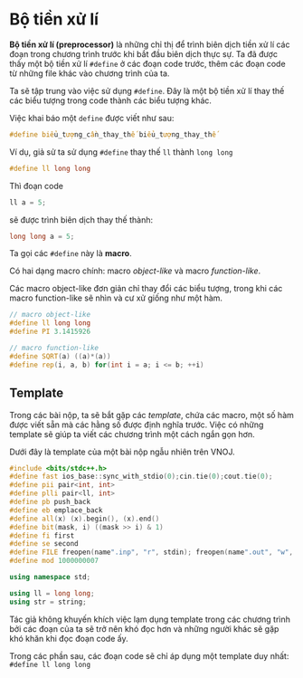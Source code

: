 # Bộ tiền xử lí

**Bộ tiền xử lí (preprocessor)** là những chỉ thị để trình biên dịch tiền xử lí các đoạn trong chương trình trước khi bắt đầu biên dịch thực sự. Ta đã được thấy một bộ tiền xử lí `#define` ở các đoạn code trước, thêm các đoạn code từ những file khác vào chương trình của ta.

Ta sẽ tập trung vào việc sử dụng `#define`. Đây là một bộ tiền xử lí thay thế các biểu tượng trong code thành các biểu tượng khác.

Việc khai báo một `define` được viết như sau:

```C++
#define biểu_tượng_cần_thay_thế biểu_tượng_thay_thế
```

Ví dụ, giả sử ta sử dụng `#define` thay thế `ll` thành `long long`

```C++
#define ll long long
```

Thì đoạn code 

```C++
ll a = 5;
```

sẽ được trình biên dịch thay thế thành:

```C++
long long a = 5;
```

Ta gọi các `#define` này là **macro**.

Có hai dạng macro chính: macro *object-like* và macro *function-like*.

Các macro object-like đơn giản chỉ thay đổi các biểu tượng, trong khi các macro function-like sẽ nhìn và cư xử giống như một hàm.

```C++
// macro object-like
#define ll long long
#define PI 3.1415926

// macro function-like
#define SQRT(a) ((a)*(a))
#define rep(i, a, b) for(int i = a; i <= b; ++i)
``` 

## Template

Trong các bài nộp, ta sẽ bắt gặp các *template*, chứa các macro, một số hàm được viết sẵn mà các hằng số được định nghĩa trước. Việc có những template sẽ giúp ta viết các chương trình một cách ngắn gọn hơn.

Dưới đây là template của một bài nộp ngẫu nhiên trên VNOJ.

```C++
#include <bits/stdc++.h>
#define fast ios_base::sync_with_stdio(0);cin.tie(0);cout.tie(0);
#define pii pair<int, int>
#define plli pair<ll, int>
#define pb push_back
#define eb emplace_back
#define all(x) (x).begin(), (x).end()
#define bit(mask, i) ((mask >> i) & 1)
#define fi first
#define se second
#define FILE freopen(name".inp", "r", stdin); freopen(name".out", "w", stdout);
#define mod 1000000007

using namespace std;

using ll = long long;
using str = string;
```

Tác giả không khuyến khích việc lạm dụng template trong các chương trình bởi các đoạn của ta sẽ trở nên khó đọc hơn và những người khác sẽ gặp khó khăn khi đọc đoạn code ấy.

Trong các phần sau, các đoạn code sẽ chỉ áp dụng một template duy nhất: `#define ll long long`